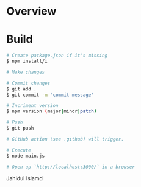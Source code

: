 # Overview

# Build

```bash
# Create package.json if it's missing
$ npm install/i

# Make changes

# Commit changes
$ git add .
$ git commit -m 'commit message'

# Incriment version
$ npm version (major|minor|patch)

# Push
$ git push

# GitHub action (see .github) will trigger.
```

```bash
# Execute
$ node main.js

# Open up `http://localhost:3000/` in a browser
```
Jahidul Islamd